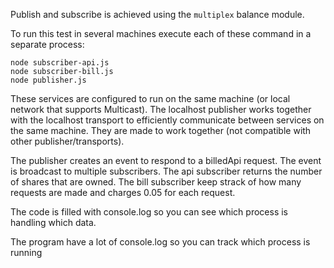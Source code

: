 Publish and subscribe is achieved using the ```multiplex``` balance module.

To run this test in several machines execute each of these command in a separate process:

    node subscriber-api.js
    node subscriber-bill.js
	node publisher.js

These services are configured to run on the same machine (or local network that supports Multicast).  The localhost
publisher works together with the localhost transport to efficiently communicate between services on the same machine.
They are made to work together (not compatible with other publisher/transports).

The publisher creates an event to respond to a billedApi request.  The event is broadcast to multiple subscribers.  The
api subscriber returns the number of shares that are owned.  The bill subscriber keep strack of how many requests are
made and charges 0.05 for each request.

The code is filled with console.log so you can see which process is handling which data.

The program have a lot of console.log so you can track which process is running

